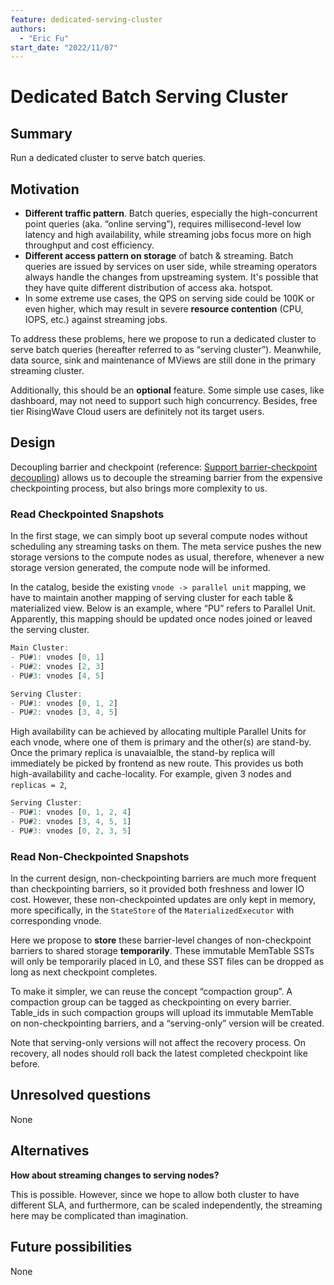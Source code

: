 ```yaml
---
feature: dedicated-serving-cluster
authors:
  - "Eric Fu"
start_date: "2022/11/07"
---
```


# Dedicated Batch Serving Cluster

## Summary

Run a dedicated cluster to serve batch queries.

## Motivation

- **Different traffic pattern**. Batch queries, especially the high-concurrent point queries (aka. “online serving”), requires millisecond-level low latency and high availability, while streaming jobs focus more on high throughput and cost efficiency.
- **Different access pattern on storage** of batch & streaming. Batch queries are issued by services on user side, while streaming operators always handle the changes from upstreaming system. It's possible that they have quite different distribution of access aka. hotspot. 
- In some extreme use cases, the QPS on serving side could be 100K or even higher, which may result in severe **resource contention** (CPU, IOPS, etc.) against streaming jobs.

To address these problems, here we propose to run a dedicated cluster to serve batch queries (hereafter referred to as “serving cluster”). Meanwhile, data source, sink and maintenance of MViews are still done in the primary streaming cluster.

Additionally, this should be an **optional** feature. Some simple use cases, like dashboard, may not need to support such high concurrency. Besides, free tier RisingWave Cloud users are definitely not its target users.  

## Design

Decoupling barrier and checkpoint (reference: [Support barrier-checkpoint decoupling](https://singularity-data.quip.com/QLOaAegyeApR/Support-barrier-checkpoint-decoupling)) allows us to decouple the streaming barrier from the expensive checkpointing process, but also brings more complexity to us.  

### Read Checkpointed Snapshots

In the first stage, we can simply boot up several compute nodes without scheduling any streaming tasks on them. The meta service pushes the new storage versions to the compute nodes as usual, therefore, whenever a new storage version generated, the compute node will be informed.

In the catalog, beside the existing `vnode -> parallel unit` mapping, we have to maintain another mapping of serving cluster for each table & materialized view. Below is an example, where “PU” refers to Parallel Unit. Apparently, this mapping should be updated once nodes joined or leaved the serving cluster. 

```jsx
Main Cluster: 
- PU#1: vnodes [0, 1]
- PU#2: vnodes [2, 3]
- PU#3: vnodes [4, 5]

Serving Cluster: 
- PU#1: vnodes [0, 1, 2]
- PU#2: vnodes [3, 4, 5]
```

High availability can be achieved by allocating multiple Parallel Units for each vnode, where one of them is primary and the other(s) are stand-by. Once the primary replica is unavaialble, the stand-by replica will immediately be picked by frontend as new route. This provides us both high-availability and cache-locality. For example, given 3 nodes and `replicas = 2`,

```jsx
Serving Cluster: 
- PU#1: vnodes [0, 1, 2, 4]
- PU#2: vnodes [3, 4, 5, 1]
- PU#3: vnodes [0, 2, 3, 5]
```

### Read Non-Checkpointed Snapshots

In the current design, non-checkpointing barriers are much more frequent than checkpointing barriers, so it provided both freshness and lower IO cost. However, these non-checkpointed updates are only kept in memory, more specifically, in the `StateStore` of the `MaterializedExecutor` with corresponding vnode.

Here we propose to **store** these barrier-level changes of non-checkpoint barriers to shared storage **temporarily**. These immutable MemTable SSTs will only be temporarily placed in L0, and these SST files can be dropped as long as next checkpoint completes.

To make it simpler, we can reuse the concept “compaction group”. A compaction group can be tagged as checkpointing on every barrier. Table_ids in such compaction groups will upload its immutable MemTable on non-checkpointing barriers, and a “serving-only” version will be created.

Note that serving-only versions will not affect the recovery process. On recovery, all nodes should roll back the latest completed checkpoint like before.

## Unresolved questions

None

## Alternatives

**How about streaming changes to serving nodes?**

This is possible. However, since we hope to allow both cluster to have different SLA, and furthermore, can be scaled independently, the streaming here may be complicated than imagination. 

## Future possibilities

None
